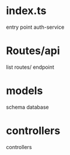 # index.ts
entry point auth-service
# Routes/api
list routes/ endpoint
# models
schema database
# controllers
controllers